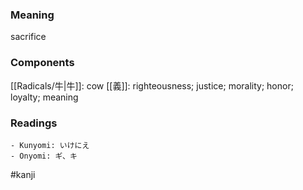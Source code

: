 ### Meaning

sacrifice

### Components

[[Radicals/牛|牛]]: cow [[義]]: righteousness; justice; morality; honor; loyalty; meaning

### Readings

```
- Kunyomi: いけにえ
- Onyomi: ギ、キ
```

#kanji